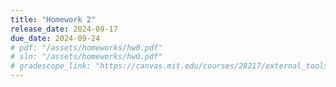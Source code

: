 ```yaml
---
title: "Homework 2"
release_date: 2024-09-17
due_date: 2024-09-24
# pdf: "/assets/homeworks/hw0.pdf"
# sln: "/assets/homeworks/hw0.pdf"
# gradescope_link: "https://canvas.mit.edu/courses/28217/external_tools/369"
---
```

